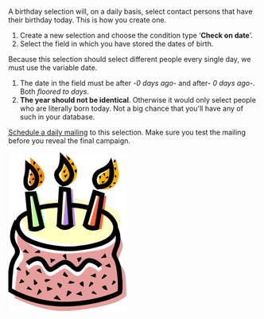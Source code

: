 A birthday selection will, on a daily basis, select contact persons that
have their birthday today. This is how you create one.

1.  Create a new selection and choose the condition type ‘**Check on
    date**’.
2.  Select the field in which you have stored the dates of birth.

Because this selection should select different people every single day,
we must use the variable date.

1.  The date in the field must be after -*0 days ago*- and after- *0
    days ago*-. Both *floored to days*.
2.  **The year should not be identical**. Otherwise it would only select
    people who are literally born today. Not a big chance that you'll
    have any of such in your database.

[Schedule a daily mailing](#) to this selection. Make sure you test the
mailing before you reveal the final campaign.

![cake](images/cake.png)
